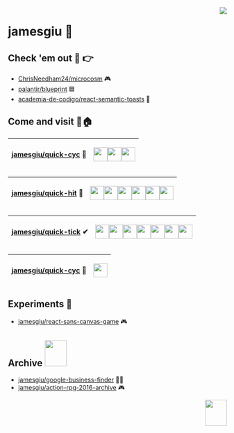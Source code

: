 <img src="https://user-images.githubusercontent.com/13777223/194075799-2c593a04-5d9d-4163-a621-c9ff11e5791e.png" align="right" />

# jamesgiu 👋 

## Check 'em out 👀 👉
* [ChrisNeedham24/microcosm](https://github.com/ChrisNeedham24/microcosm) 🎮
* [palantir/blueprint](https://github.com/palantir/blueprint) 🟦
* [academia-de-codigo/react-semantic-toasts](https://github.com/academia-de-codigo/react-semantic-toasts) 🍞

## Come and visit 🚪🏠
| [jamesgiu/quick-cyc](https://github.com/jamesgiu/quick-cyc) 🔀 |  <p><img height="32" width="32" src="https://img.icons8.com/color/2x/npm.png" /><img height="32" width="32" src="https://img.icons8.com/bubbles/2x/react.png" /><img height="32" width="32" src="https://img.icons8.com/fluency/2x/typescript--v2.png" /></p>  |
|---|---|

| [jamesgiu/quick-hit](https://github.com/jamesgiu/quick-hit) 🏓   | <p><img height="32" width="32" src="https://img.icons8.com/color/2x/npm.png" /><img height="32" width="32" src="https://img.icons8.com/color/2x/firebase.png" /><img height="32" width="32" src="https://img.icons8.com/bubbles/2x/react.png" /><img height="32" width="32" src="https://img.icons8.com/color/2x/google-logo.png" /><img height="32" width="32" src="https://img.icons8.com/fluency/2x/typescript--v2.png" /><img height="32" width="32" src="https://react.semantic-ui.com/logo.png" /></p>  |
|---|---|

| [jamesgiu/quick-tick](https://github.com/jamesgiu/quick-tick) ✔   | <p><img height="32" width="32" src="https://img.icons8.com/color/2x/npm.png" /><img height="32" width="32" src="https://vitejs.dev/logo-with-shadow.png" /><img height="32" width="32" src="https://img.icons8.com/bubbles/2x/react.png" /><img height="32" width="32" src="https://img.icons8.com/color/2x/google-logo.png" /><img height="32" width="32" src="https://img.icons8.com/fluency/2x/typescript--v2.png" /><img height="32" width="32" src="https://user-images.githubusercontent.com/13777223/194072705-be483e71-8272-40a4-b167-7e55a3410c0b.png" /><img height="32" width="32" src="https://play-lh.googleusercontent.com/pjUulZ-Vdo7qPKxk3IRhnk8SORPlgSydSyYEjm7fGcoXO8wDyYisWXwQqEjMryZ_sqK2=w240-h480-rw" /></p>  |
|---|---|

| [jamesgiu/quick-cyc](https://github.com/jamesgiu/quick-kit) 🦀 | <p><img width="32" src="https://upload.wikimedia.org/wikipedia/commons/thumb/2/20/Rustacean-orig-noshadow.svg/220px-Rustacean-orig-noshadow.svg.png" /></p>  |
|---|---|

## Experiments 🔬
* [jamesgiu/react-sans-canvas-game](https://github.com/jamesgiu/react-sans-canvas-game) 🎮

## Archive <img src="https://cdn.cloudflare.steamstatic.com/steamcommunity/public/images/items/1546790/558efce86af3043bda6ac5078e1801dc7b587de7.png" width="50" height="60"/>
* [jamesgiu/google-business-finder](https://github.com/jamesgiu/google-business-finder) 👨‍💼
* [jamesgiu/action-rpg-2016-archive](https://github.com/jamesgiu/action-rpg-2016-archive) 🎮

<img src="https://media.tenor.com/fAQ4mdg7iz4AAAAj/pixel-cat.gif" width="50" height="60" align="right"/>
